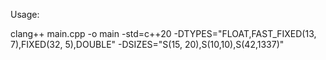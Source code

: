 Usage:

clang++ main.cpp -o main -std=c++20 -DTYPES="FLOAT,FAST_FIXED(13, 7),FIXED(32, 5),DOUBLE" -DSIZES="S(15, 20),S(10,10),S(42,1337)"